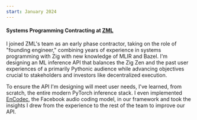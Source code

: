 ```yaml
---
start: January 2024
---
```


#### Systems Programming Contracting at [ZML](https://zml.ai)

I joined ZML's team as an early phase contractor, taking on the role of "founding engineer," combining years of experience in systems programming with Zig with new knowledge of MLIR and Bazel. I'm designing an ML inference API that balances the Zig Zen and the past user experiences of a primarily Pythonic audience while advancing objectives crucial to stakeholders and investors like decentralized execution.

To ensure the API I'm designing will meet user needs, I've learned, from scratch, the entire modern PyTorch inference stack. I even implemented [EnCodec](https://github.com/facebookresearch/encodec), the Facebook audio coding model, in our framework and took the insights I drew from the experience to the rest of the team to improve our API.

